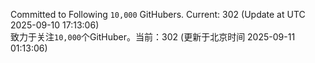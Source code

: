 Committed to Following `10,000` GitHubers. Current: <!-- FOLLOWING_COUNT -->302<!-- FOLLOWING_COUNT --> (Update at UTC <!-- LAST_UPDATED -->2025-09-10 17:13:06<!-- LAST_UPDATED -->)<br>
致力于关注`10,000`个GitHuber。当前：<!-- FOLLOWING_COUNT -->302<!-- FOLLOWING_COUNT --> (更新于北京时间 <!-- LAST_UPDATED_CST -->2025-09-11 01:13:06<!-- LAST_UPDATED_CST -->)
